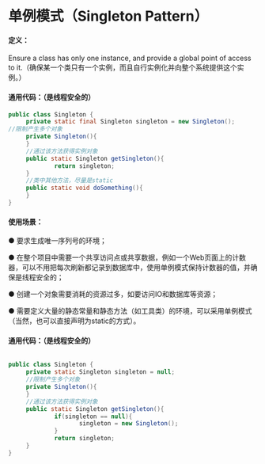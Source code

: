 # 单例模式（Singleton Pattern）

#### **定义：**

Ensure a class has only one instance, and provide a global point of access to it.（确保某一个类只有一个实例，而且自行实例化并向整个系统提供这个实例。）

#### 通用代码：（是线程安全的）

```java
public class Singleton {
     private static final Singleton singleton = new Singleton();
//限制产生多个对象
     private Singleton(){
     }
     //通过该方法获得实例对象
     public static Singleton getSingleton(){
             return singleton;
     }  
     //类中其他方法，尽量是static
     public static void doSomething(){
     }
}
```

#### 使用场景：

● 要求生成唯一序列号的环境；

● 在整个项目中需要一个共享访问点或共享数据，例如一个Web页面上的计数器，可以不用把每次刷新都记录到数据库中，使用单例模式保持计数器的值，并确保是线程安全的；

● 创建一个对象需要消耗的资源过多，如要访问IO和数据库等资源；

● 需要定义大量的静态常量和静态方法（如工具类）的环境，可以采用单例模式（当然，也可以直接声明为static的方式）。

#### 通用代码：（是线程安全的）

```java

public class Singleton {
     private static Singleton singleton = null; 
     //限制产生多个对象
     private Singleton(){
     }  
     //通过该方法获得实例对象
     public static Singleton getSingleton(){
             if(singleton == null){
                    singleton = new Singleton();
             }
             return singleton;
     }
}
```



